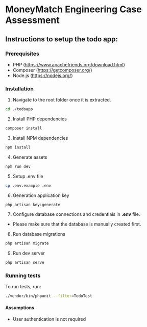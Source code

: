 # MoneyMatch Engineering Case Assessment

## Instructions to setup the todo app:

### Prerequisites
- PHP (https://www.apachefriends.org/download.html)
- Composer (https://getcomposer.org/)
- Node.js (https://nodejs.org/)

### Installation
1. Navigate to the root folder once it is extracted.

```sh
cd ./todoapp
```
2. Install PHP dependencies
```sh
composer install
```
3. Install NPM dependencies
```sh
npm install
```
4. Generate assets
```sh
npm run dev
```
5. Setup .env file
```sh
cp .env.example .env
```
6. Generation application key
```sh
php artisan key:generate
```
7. Configure database connections and credentials in __.env__ file.
- Please make sure that the database is manually created first.
8. Run database migrations
```sh
php artisan migrate
```
9. Run dev server
```sh
php artisan serve
```  
### Running tests
To run tests, run:
```sh
./vendor/bin/phpunit --filter=TodoTest
``` 
#### Assumptions
- User authentication is not required

